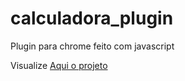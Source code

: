 # calculadora_plugin
Plugin para chrome feito com javascript

Visualize <a href="https://digomes87.github.io/calculadora_plugin/">Aqui o projeto</a>
